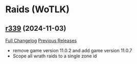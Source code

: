 # <DBM Mod> Raids (WoTLK)

## [r339](https://github.com/DeadlyBossMods/DBM-WotLK/tree/r339) (2024-11-03)
[Full Changelog](https://github.com/DeadlyBossMods/DBM-WotLK/compare/r338...r339) [Previous Releases](https://github.com/DeadlyBossMods/DBM-WotLK/releases)

- remove game version 11.0.2 and add game version 11.0.7  
- Scope all wrath raids to a single zone id  
